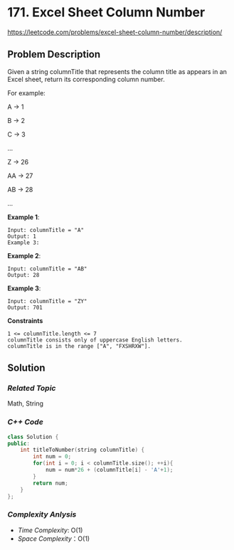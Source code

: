 # 171. Excel Sheet Column Number
https://leetcode.com/problems/excel-sheet-column-number/description/

## Problem Description

Given a string columnTitle that represents the column title as appears in an Excel sheet, return its corresponding column number.

For example:

A -> 1

B -> 2

C -> 3

...

Z -> 26

AA -> 27

AB -> 28 

...



**Example 1**:
```
Input: columnTitle = "A"
Output: 1
Example 3:
```
**Example 2**:
```
Input: columnTitle = "AB"
Output: 28
```
**Example 3**:
```
Input: columnTitle = "ZY"
Output: 701
```

**Constraints**
```
1 <= columnTitle.length <= 7
columnTitle consists only of uppercase English letters.
columnTitle is in the range ["A", "FXSHRXW"].
```

## Solution

### _Related Topic_
   Math, String

### _C++ Code_
```cpp
class Solution {
public:
    int titleToNumber(string columnTitle) {
        int num = 0;
        for(int i = 0; i < columnTitle.size(); ++i){
            num = num*26 + (columnTitle[i] - 'A'+1);
        }
        return num;
    }
};
```

### _Complexity Anlysis_
- _Time Complexity_: O(1)
- _Space Complexity_：O(1)
